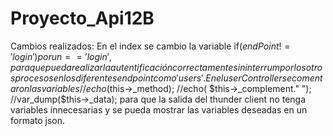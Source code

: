 # Proyecto_Api12B
Cambios realizados:
En el index se cambio la variable if($endPoint != 'login') por un == 'login', para que pueda realizar la autentificación correctamente sin interrumpor los otros procesos en los diferentes endpoint como 'users'.
En el userController se comentaron las variables //echo($this->_method); //echo( $this->_complement."    "); //var_dump($this->_data); para que la salida del thunder client no tenga variables innecesarias y se pueda mostrar las variables deseadas en un formato json.


